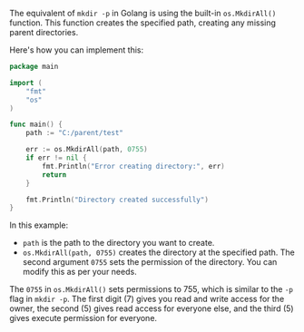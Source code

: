 The equivalent of `mkdir -p` in Golang is using the built-in `os.MkdirAll()` function. This function creates the specified path, creating any missing parent directories.

Here's how you can implement this:

```go
package main

import (
	"fmt"
	"os"
)

func main() {
	path := "C:/parent/test"

	err := os.MkdirAll(path, 0755)
	if err != nil {
		fmt.Println("Error creating directory:", err)
		return
	}

	fmt.Println("Directory created successfully")
}
```

In this example:
- `path` is the path to the directory you want to create.
- `os.MkdirAll(path, 0755)` creates the directory at the specified path. The second argument `0755` sets the permission of the directory. You can modify this as per your needs.

The `0755` in `os.MkdirAll()` sets permissions to 755, which is similar to the `-p` flag in `mkdir -p`. The first digit (7) gives you read and write access for the owner, the second (5) gives read access for everyone else, and the third (5) gives execute permission for everyone.
